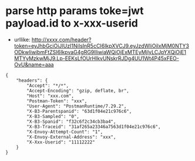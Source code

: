 # parse http params toke=jwt payload.id to x-xxx-userid
- urllike: http://xxxx.com/header?token=eyJhbGciOiJIUzI1NiIsInR5cCI6IkpXVCJ9.eyJzdWIiOiIxMjM0NTY3ODkwIiwibmFtZSI6IkpvaG4gRG9lIiwiaWQiOjExMTEyMjIyLCJpYXQiOjE1MTYyMzkwMjJ9.Lp-EEKsLfOUrHlkvUNskrRJDg4UU1Wt4P45xFEO-OvU&name=aaa
```
{
    "headers": {
        "Accept": "*/*",
        "Accept-Encoding": "gzip, deflate, br",
        "Host": "xxx.com",
        "Postman-Token": "xxx",
        "User-Agent": "PostmanRuntime/7.29.2",
        "X-B3-Parentspanid": "63d1f04e21c976c6",
        "X-B3-Sampled": "0",
        "X-B3-Spanid": "f32c6f2c34cb3ba4",
        "X-B3-Traceid": "31af265a23346a7563d1f04e21c976c6",
        "X-Envoy-Attempt-Count": "1",
        "X-Envoy-External-Address": "xxx",
        "X-Xxx-Userid": "11112222"
    }
}
```

